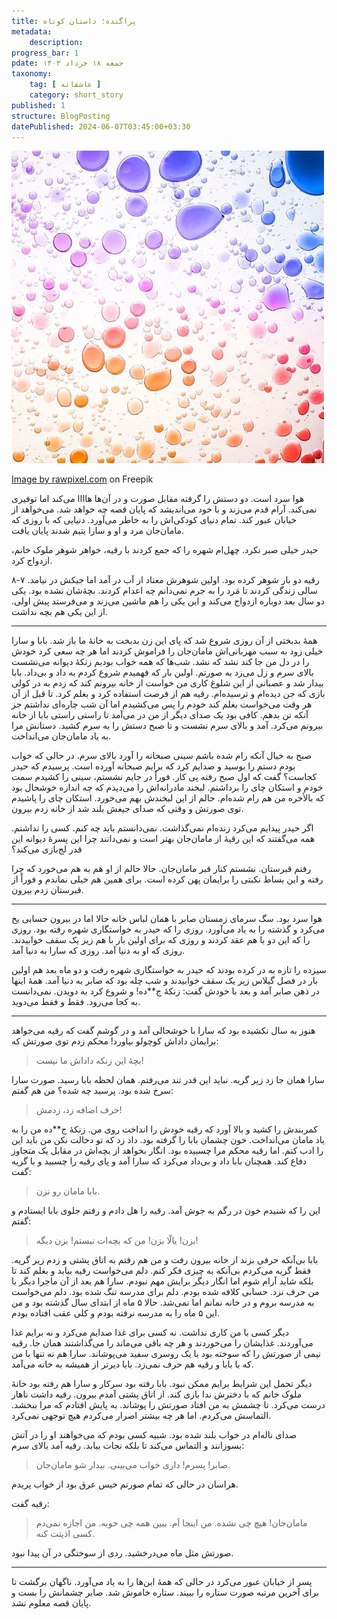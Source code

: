 ```yaml
---
title: پراگنده؛ داستان کوتاه
metadata: 
    description: 
progress_bar: 1
pdate: جمعه ۱۸ خرداد ۱۴۰۳
taxonomy:
    tag: [ عاشقانه ]
    category: short_story
published: 1
structure: BlogPosting
datePublished: 2024-06-07T03:45:00+03:30
---
```



![ تصویر عکس تعداد زیادی حباب رنگی پراکنده ](bubble.webp)
<div class="align-center">
<a href="https://www.freepik.com/free-photo/abstract-background-colorful-oil-bubble-water-wallpaper_18416907.htm">Image by rawpixel.com</a> on Freepik
</div>



هوا سرد است. دو دستش را گرفته مقابل صورت و در آن‌ها هاااا می‌کند اما توفیری نمی‌کند. آرام قدم می‌زند و با خود می‌اندیشد که پایان قصه چه خواهد شد. می‌خواهد از خیابان عبور کند. تمام دنیای کودکی‌اش را به خاطر می‌آورد. دنیایی که با روزی که مامان‌جان مرد و او و سارا یتیم شدند پایان یافت. 

حیدر خیلی صبر نکرد. چهل‌ام شهره را که جمع کردند با رقیه، خواهر شوهر ملوک خانم، ازدواج کرد. 

رقیه دو بار شوهر کرده بود. اولین شوهرش معتاد از آب در آمد اما جیکش در نیامد. ۷-۸ سالی زندگی کردند تا مَرد را به جرم نمی‌دانم چه اعدام کردند. بچهٔ‌شان نشده بود. یکی دو سال بعد دوباره ازدواج می‌کند و این یکی را هم ماشین می‌زند و می‌فرستد پیش اولی. از این یکی هم بچه نداشت.

***

همهٔ بدبختی از آن روزی شروع شد که پای این زن بدبخت به خانهٔ ما باز شد. بابا و سارا خیلی زود به سبب مهربانی‌اش مامان‌جان را فراموش کردند اما هر چه سعی کرد خودش را در دل من جا کند نشد که نشد. شب‌ها که همه خواب بودیم زنکهٔ دیوانه می‌نشست بالای سرم و زل می‌زد به صورتم. اولین بار که فهمیدم شروع کردم به داد و بی‌داد. بابا بیدار شد و عصبانی از این شلوغ کاری من خواست از خانه بیرونم کند که زدم به در کولی بازی که جن دیده‌ام و ترسیده‌ام. رقیه هم از فرصت استفاده کرد و بغلم کرد. تا قبل از آن هر وقت می‌خواست بغلم کند خودم را پس می‌کشیدم اما آن شب چاره‌ای نداشتم جز آنکه تن بدهم. کافی بود یک صدای دیگر از من در می‌آمد تا راستی راستی بابا از خانه بیرونم می‌کرد. آمد و بالای سرم نشست و تا صبح دستش را به سرم کشید. دستانش مرا به یاد مامان‌جان می‌انداخت.

صبح به خیال آنکه رام شده باشم سینی صبحانه را آورد بالای سرم. در حالی که خواب بودم دستم را بوسید و صدایم کرد که برایم صبحانه آورده است. پرسیدم که حیدر کجاست؟ گفت که اول صبح رفته پی کار. فوراً در جایم نشستم، سینی را کشیدم سمت خودم و استکان چای را برداشتم. لبخند مادرانه‌اش را می‌دیدم که چه اندازه خوشحال بود که بالأخره من هم رام شده‌ام. حالم از این لبخندش بهم می‌خورد. استکان چای را پاشیدم توی صورتش و وقتی که صدای جیغش بلند شد از خانه زدم بیرون. 

اگر حیدر پیدایم می‌کرد زنده‌ام نمی‌گذاشت. نمی‌دانستم باید چه کنم. کسی را نداشتم. همه می‌گفتند که این رقیهٔ از مامان‌جان بهتر است و نمی‌دانند چرا این پسرهٔ دیوانه این قدر لج‌بازی می‌کند؟

رفتم قبرستان. نشستم کنار قبر مامان‌جان. حالا حالم از او هم به هم می‌خورد که چرا رفته و این بساط نکبتی را برایمان پهن کرده است. برای همین هم خیلی نماندم و فوراً از قبرستان زدم بیرون.

***

هوا سرد بود. سگ سرمای زمستان صابر با همان لباس خانه حالا اما در بیرون حسابی یخ می‌کرد و گذشته را به یاد می‌آورد. روزی را که حیدر به خواستگاری شهره رفته بود. روزی را که این دو با هم عقد کردند و روزی که برای اولین بار با هم زیر یک سقف خوابیدند. روزی که او به دنیا آمد. روزی که سارا به دنیا آمد. 

سیزده را تازه به در کرده بودند که حیدر به خواستگاری شهره رفت و دو ماه بعد هم اولین بار در فصل گیلاس زیر یک سقف خوابیدند و شب چله بود که صابر به دنیا آمد. همهٔ اینها در ذهن صابر آمد و بعد با خودش گفت: زنکهٔ ج**ده! و شروع کرد به دویدن. نمی‌دانست به کجا می‌رود. فقط و فقط می‌دوید. 

***
  
 هنوز به سال نکشیده بود که سارا با خوشحالی آمد و در گوشم گفت که رقیه می‌خواهد برایمان داداش کوچولو بیاورد! محکم زدم توی صورتش که:

> بچهٔ این زنکه داداش ما نیست!

سارا همان جا زد زیر گریه. نباید این قدر تند می‌رفتم. همان لحظه بابا رسید. صورت سارا سرخ شده بود. پرسید چه شده؟ من هم گفتم: 

> حرف اضافه زد، زدمش!

کمربندش را کشید و بالا آورد که رقیه خودش را انداخت روی من. زنکهٔ ج**ده من را به یاد مامان می‌انداخت. خون چشمان بابا را گرفته بود. داد زد که تو دخالت نکن من باید این را ادب کنم. اما رقیه محکم مرا چسبیده بود. انگار بخواهد از بچه‌اش در مقابل یک متجاوز دفاع کند. همچنان بابا داد و بی‌داد می‌کرد که سارا آمد و پای رقیه را چسبید و با گریه گفت:

> بابا مامان رو نزن. 

این را که شنیدم خون در رگم به جوش آمد.  رقیه را هل دادم و رفتم جلوی بابا ایستادم و گفتم:

> بزن! یالّا بزن! من که بچه‌ات نیستم! بزن دیگه!

بابا بی‌آنکه حرفی بزند از خانه بیرون رفت و من هم رفتم به اتاق پشتی و زدم زیر گریه. فقط گریه می‌کردم بی‌آنکه به چیزی فکر کنم. دلم می‌خواست رقیه بیاید و بغلم کند تا بلکه شاید آرام شوم اما انگار دیگر برایش مهم نبودم. سارا هم بعد از آن ماجرا دیگر با من حرف نزد. حسابی کلافه شده بودم. دلم برای مدرسه تنگ شده بود. دلم می‌خواست به مدرسه بروم و در خانه نمانم اما نمی‌شد. حالا ۵ ماه از ابتدای سال گذشته بود و من این ۵ ماه را به مدرسه نرفته بودم و کلی عقب افتاده بودم. 

دیگر کسی با من کاری نداشت. نه کسی برای غذا صدایم می‌کرد و نه برایم غذا می‌آوردند. غذایشان را می‌خوردند و هر چه باقی می‌ماند را می‌گذاشتند همان جا. رقیه نیمی از صورتش را که سوخته بود با یک روسری سفید می‌پوشاند. سارا هم نه تنها با من که با بابا و رقیه هم حرف نمی‌زد. بابا دیرتر از همیشه به خانه می‌آمد.

دیگر تحمل این شرایط برایم ممکن نبود. بابا رفته بود سرکار و سارا هم رفته بود خانهٔ ملوک خانم که با دخترش ندا بازی کند. از اتاق پشتی آمدم بیرون. رقیه داشت ناهار درست می‌کرد. تا چشمش به من افتاد صورتش را پوشاند. به پایش افتادم که مرا ببخشد. التماسش می‌کردم. اما هر چه بیشتر اصرار می‌کردم هیچ توجهی نمی‌کرد. 

صدای ناله‌ام در خواب بلند شده بود. شبیه کسی بودم که می‌خواهند او را در آتش بسوزانند و التماس می‌کند تا بلکه نجات بیابد. رقیه آمد بالای سرم:

> صابر! پسرم! داری خواب می‌بینی. بیدار شو مامان‌جان. 

هراسان در حالی که تمام صورتم خیس عرق بود از خواب پریدم.

رقیه گفت:

> مامان‌جان! هیچ چی نشده. من اینجا اَم. ببین همه چی خوبه. من اجازه نمی‌دم کسی اذیتت کنه. 

صورتش مثل ماه می‌درخشید. ردی از سوختگی در آن پیدا نبود. 

***

پسر از خیابان عبور می‌کرد در حالی که همهٔ این‌ها را به یاد می‌آورد. ناگهان برگشت تا برای آخرین مرتبه صورت ستاره را ببیند. ستاره خاموش شد. صابر چشمانش را بست و پایان قصه معلوم نشد.